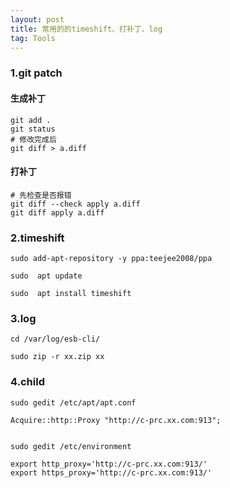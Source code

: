 ```yaml
---
layout: post
title: 常用的的timeshift、打补丁、log
tag: Tools
---
```



### 1.git patch

#### 生成补丁

    git add .
    git status 
    # 修改完成后
    git diff > a.diff

#### 打补丁
    # 先检查是否报错
    git diff --check apply a.diff     
    git diff apply a.diff

### 2.timeshift

    sudo add-apt-repository -y ppa:teejee2008/ppa

    sudo  apt update

    sudo  apt install timeshift

### 3.log

    cd /var/log/esb-cli/   
    
    sudo zip -r xx.zip xx  

### 4.child

    sudo gedit /etc/apt/apt.conf

    Acquire::http::Proxy "http://c-prc.xx.com:913";


    sudo gedit /etc/environment

    export http_proxy='http://c-prc.xx.com:913/'
    export https_proxy='http://c-prc.xx.com:913/'


